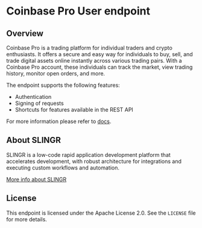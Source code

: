 # Coinbase Pro User endpoint

## Overview
Coinbase Pro is a trading platform for individual traders and crypto enthusiasts. It offers a secure and easy way for individuals to buy, sell, and trade digital assets online instantly across various trading pairs. With a Coinbase Pro account, these individuals can track the market, view trading history, monitor open orders, and more.

The endpoint supports the following features:
- Authentication
- Signing of requests
- Shortcuts for features available in the REST API

For more information please refer to [docs](https://slingr-stack.github.io/platform/endpoints_coinbase_pro_user.html).

## About SLINGR

SLINGR is a low-code rapid application development platform that accelerates development, with robust architecture for integrations and executing custom workflows and automation.

[More info about SLINGR](https://slingr.io)

## License

This endpoint is licensed under the Apache License 2.0. See the `LICENSE` file for more details.


